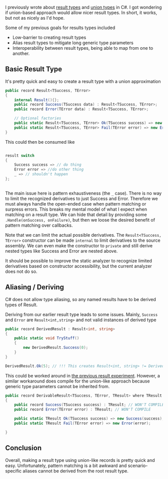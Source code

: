 
I previously wrote about [result types](../_posts/2021-01-15-Results-Update.md) and [union types](../_posts/2021-03-26-Unions-in-CSharp.md) in C#. I got wondering if union-based approach would allow nicer result types. In short, it works, but not as nicely as I'd hope.

Some of my previous goals for results types included
- Low-barrier to creating result types
- Alias result types to mitigate long generic type parameters 
- Interoperability between result types, being able to map from one to another.

## Basic Result Type

It's pretty quick and easy to create a result type with a union approximation

```cs
public record Result<TSuccess, TError>
{
    internal Result(){};
    public record Success(TSuccess data) : Result<TSuccess, TError>;
    public record Error(TError data) : Result<TSuccess, TError>;

    // Optional factories
    public static Result<TSuccess, TError> Ok(TSuccess success) => new Success(success);
    public static Result<TSuccess, TError> Fail(TError error) => new Error(error);
}
```

This could then be consumed like
```cs

result switch
{
    Success success => // do thing
    Error error => //do other thing
    _ => // shouldn't happen
};
    
```

The main issue here is pattern exhaustiveness (the `_` case). There is no way to limit the recognized derivatives to just Success and Error. Therefore we must always handle the open-ended case when pattern matching or surpress errors. This breaks my mental model of what I expect when matching on a result type. We can hide that detail by providing some `.Handle(onSuccess, onFailure)`, but then we loose the desired benefit of pattern matching over callbacks.

Note that we can limit the actual possible derivatives. The `Result<TSuccess, TError>` constructor can be made `internal` to limit derivatives to the source assembly. We can even make the constructor to `private` and still derive nested types like Success and Error are nested above.

It should be possible to improve the static analyzer to recognize limited derivatives based on constructor accessibility, but the current analyzer does not do so.

## Aliasing / Deriving

C# does not allow type aliasing, so any named results have to be derived types of Result. 


Deriving from our earlier result type leads to some issues. Mainly, `Success` and `Error` are `Result<int,string>` and not valid instances of derived type
```cs
public record DerivedResult : Result<int, string>
{
    public static void TryStuff()
    {
        new DerivedResult.Success(0);
    }
}

DerivedResult.Ok(5); // !!! This creates Result<int, string> != DerivedResult
```

This could be worked around in [the previous result experiment](../_posts/2021-01-15-Results-Update.md). However, a similar workaround does compile for the union-like approach because generic type parameters cannot be inherited from.

```cs
public record DerivableResult<TSuccess, TError, TResult> where TResult : DerivableResult<TSuccess, TError, TResult>
{
    public record Success(TSuccess success) : TResult; // WON'T COMPILE
    public record Error(TError error) : TResult; // WON'T COMPILE

    public static TResult Ok(TSuccess success) => new Success(success);
    public static TResult Fail(TError error) => new Error(error);

}

```

## Conclusion

Overall, making a result type using union-like records is pretty quick and easy. Unfortunately, pattern matching is a bit awkward and scenario-specific aliases cannot be derived from the root result type.
